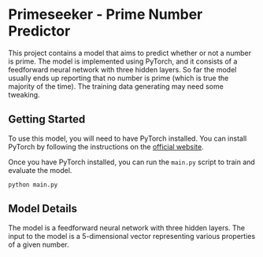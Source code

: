 Primeseeker - Prime Number Predictor
======================

This project contains a model that aims to predict whether or not a number is prime. The model is implemented using PyTorch, and it consists of a feedforward neural network with three hidden layers. So far the model usually ends up reporting that no number is prime (which is true the majority of the time). The training data generating may need some tweaking.

Getting Started
---------------

To use this model, you will need to have PyTorch installed. You can install PyTorch by following the instructions on the [official website](https://pytorch.org/).

Once you have PyTorch installed, you can run the `main.py` script to train and evaluate the model.

`python main.py`

Model Details
-------------

The model is a feedforward neural network with three hidden layers. The input to the model is a 5-dimensional vector representing various properties of a given number.
